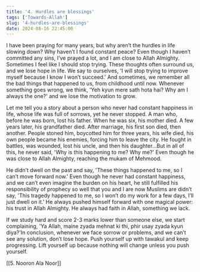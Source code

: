```yaml
---
title: '4. Hurdles are blessings'
tags: ['Towards-Allah']
slug: '4-hurdles-are-blessings'
date: 2024-08-16 22:45:00
---
```


I have been praying for many years, but why aren’t the hurdles in life slowing down? Why haven’t I found constant peace? Even though I haven’t committed any sins, I’ve prayed a lot, and I am close to Allah Almighty. Sometimes I feel like I should stop trying. These thoughts often surround us, and we lose hope in life. We say to ourselves, 'I will stop trying to improve myself because I know I won’t succeed.' And sometimes, we remember all the bad things that happened to us, from childhood until now. Whenever something goes wrong, we think, 'Yeh kyun mere sath hota hai? Why am I always the one?' and we lose the motivation to grow.

Let me tell you a story about a person who never had constant happiness in life, whose life was full of sorrows, yet he never stopped. A man who, before he was born, lost his father. When he was six, his mother died. A few years later, his grandfather died. After marriage, his first son died, then another. People stoned him, boycotted him for three years, his wife died, his own people became his enemies, forcing him to leave the city. He fought in battles, was wounded, lost his uncle, and then his daughter...But in all of this, he never said, 'Why is this happening to me? Why me?' Even though he was close to Allah Almighty, reaching the mukam of Mehmood.

He didn’t dwell on the past and say, 'These things happened to me, so I can’t move forward now.' Even though he never had constant happiness, and we can’t even imagine the burden on his heart, he still fulfilled his responsibility of prophecy so well that you and I are now Muslims are didn’t say, 'This tragedy happened to me, so I won’t do my work for a few days, I’ll just dwell on it.' He always pushed himself forward with one magical power: his trust in Allah Almighty. He always had faith in Allah, something we lack.

If we study hard and score 2-3 marks lower than someone else, we start complaining, 'Ya Allah, maine zyada mehnat ki thi, phir usay zyada kyun diya?'In conclusion, whenever we face sorrow or problems, and we can’t see any solution, don’t lose hope. Push yourself up with tawakul and keep progressing. Lift yourself up because nothing will change unless you push yourself.

[[5. Nooron Ala Noor]]
